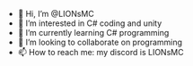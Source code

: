 - 👋 Hi, I’m @LIONsMC
- 👀 I’m interested in C# coding and unity
- 🌱 I’m currently learning C# programming
- 💞️ I’m looking to collaborate on programming
- 📫 How to reach me: my discord is LIONsMC

<!---
LIONsMC/LIONsMC is a ✨ special ✨ repository because its `README.md` (this file) appears on your GitHub profile.
You can click the Preview link to take a look at your changes.
--->
